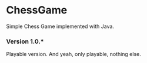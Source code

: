 # ChessGame
Simple Chess Game implemented with Java.
### Version 1.0.*
Playable version. And yeah, only playable, nothing else.

